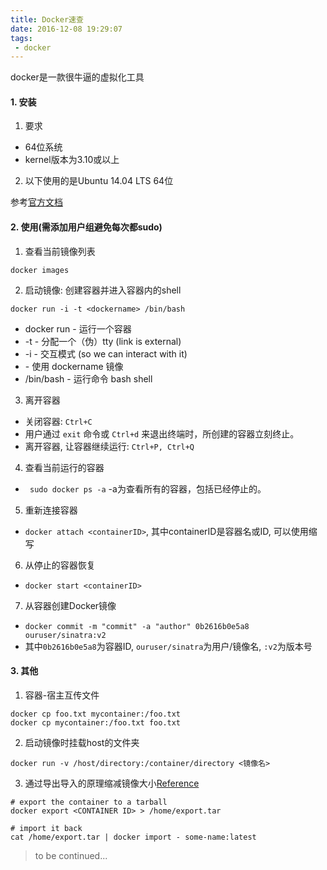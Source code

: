 ```yaml
---
title: Docker速查
date: 2016-12-08 19:29:07
tags: 
 - docker
---
```


docker是一款很牛逼的虚拟化工具

<!--more-->

#### 1. 安装

1. 要求
 - 64位系统
 - kernel版本为3.10或以上

2. 以下使用的是Ubuntu 14.04 LTS 64位

参考[官方文档](https://docs.docker.com/engine/installation/linux/ubuntulinux/)

#### 2. 使用(需添加用户组避免每次都sudo)

1. 查看当前镜像列表

 ```
 docker images
 ```

2. 启动镜像: 创建容器并进入容器内的shell

 ```
 docker run -i -t <dockername> /bin/bash
 ```
 - docker run - 运行一个容器
 - -t - 分配一个（伪）tty (link is external)
 - -i - 交互模式 (so we can interact with it)
 - <dockername> - 使用 dockername 镜像
 - /bin/bash - 运行命令 bash shell
  
<!--more-->

3. 离开容器
  - 关闭容器: `Ctrl+C`
  - 用户通过 `exit` 命令或 `Ctrl+d` 来退出终端时，所创建的容器立刻终止。
  - 离开容器, 让容器继续运行: ` Ctrl+P, Ctrl+Q `

4. 查看当前运行的容器
 - ` sudo docker ps -a` -a为查看所有的容器，包括已经停止的。

5. 重新连接容器
 - `docker attach <containerID>`, 其中containerID是容器名或ID, 可以使用缩写

6. 从停止的容器恢复
 - `docker start <containerID>`

7. 从容器创建Docker镜像
 - `docker commit -m "commit" -a "author" 0b2616b0e5a8 ouruser/sinatra:v2`
 - 其中`0b2616b0e5a8`为容器ID, `ouruser/sinatra`为用户/镜像名, `:v2`为版本号

#### 3. 其他
1. 容器-宿主互传文件

 ```
 docker cp foo.txt mycontainer:/foo.txt
 docker cp mycontainer:/foo.txt foo.txt
 ```

2. 启动镜像时挂载host的文件夹

 ```
 docker run -v /host/directory:/container/directory <镜像名>
 ```
 
3. 通过导出导入的原理缩减镜像大小[Reference](http://tuhrig.de/flatten-a-docker-container-or-image/)

 ```
 # export the container to a tarball
 docker export <CONTAINER ID> > /home/export.tar
 
 # import it back
 cat /home/export.tar | docker import - some-name:latest
 ```
 
> to be continued...